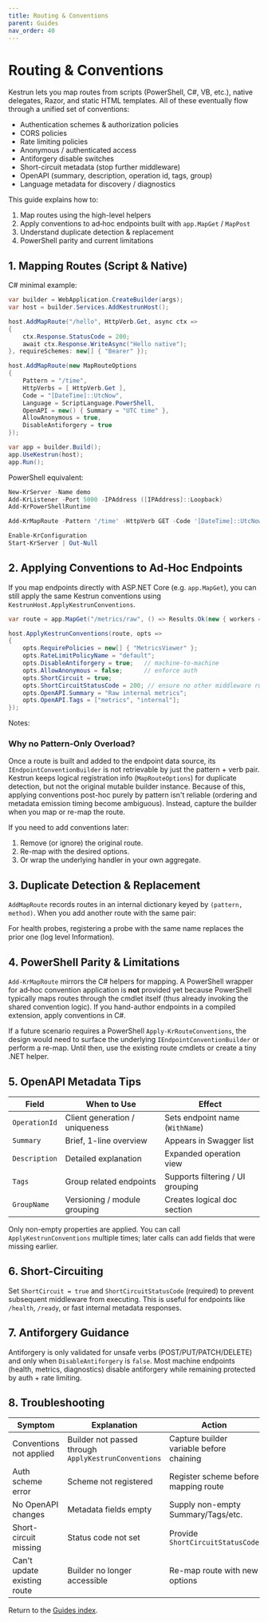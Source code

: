 ```yaml
---
title: Routing & Conventions
parent: Guides
nav_order: 40
---
```


# Routing & Conventions

Kestrun lets you map routes from scripts (PowerShell, C#, VB, etc.), native delegates, Razor, and
static HTML templates. All of these eventually flow through a unified set of conventions:

- Authentication schemes & authorization policies
- CORS policies
- Rate limiting policies
- Anonymous / authenticated access
- Antiforgery disable switches
- Short-circuit metadata (stop further middleware)
- OpenAPI (summary, description, operation id, tags, group)
- Language metadata for discovery / diagnostics

This guide explains how to:

1. Map routes using the high-level helpers
2. Apply conventions to ad‑hoc endpoints built with `app.MapGet` / `MapPost`
3. Understand duplicate detection & replacement
4. PowerShell parity and current limitations

## 1. Mapping Routes (Script & Native)

C# minimal example:

```csharp
var builder = WebApplication.CreateBuilder(args);
var host = builder.Services.AddKestrunHost();

host.AddMapRoute("/hello", HttpVerb.Get, async ctx =>
{
    ctx.Response.StatusCode = 200;
    await ctx.Response.WriteAsync("Hello native");
}, requireSchemes: new[] { "Bearer" });

host.AddMapRoute(new MapRouteOptions
{
    Pattern = "/time",
    HttpVerbs = [ HttpVerb.Get ],
    Code = "[DateTime]::UtcNow",
    Language = ScriptLanguage.PowerShell,
    OpenAPI = new() { Summary = "UTC time" },
    AllowAnonymous = true,
    DisableAntiforgery = true
});

var app = builder.Build();
app.UseKestrun(host);
app.Run();
```

PowerShell equivalent:

```powershell
New-KrServer -Name demo
Add-KrListener -Port 5000 -IPAddress ([IPAddress]::Loopback)
Add-KrPowerShellRuntime

Add-KrMapRoute -Pattern '/time' -HttpVerb GET -Code '[DateTime]::UtcNow' -OpenApiSummary 'UTC time' -AllowAnonymous -DisableAntiforgery

Enable-KrConfiguration
Start-KrServer | Out-Null
```

## 2. Applying Conventions to Ad‑Hoc Endpoints

If you map endpoints directly with ASP.NET Core (e.g. `app.MapGet`), you can still apply the same
Kestrun conventions using `KestrunHost.ApplyKestrunConventions`.

```csharp
var route = app.MapGet("/metrics/raw", () => Results.Ok(new { workers = 7, queue = 12 }));

host.ApplyKestrunConventions(route, opts =>
{
    opts.RequirePolicies = new[] { "MetricsViewer" };
    opts.RateLimitPolicyName = "default";
    opts.DisableAntiforgery = true;   // machine-to-machine
    opts.AllowAnonymous = false;      // enforce auth
    opts.ShortCircuit = true;
    opts.ShortCircuitStatusCode = 200; // ensure no other middleware runs
    opts.OpenAPI.Summary = "Raw internal metrics";
    opts.OpenAPI.Tags = ["metrics", "internal"];
});
```

Notes:

### Why no Pattern-Only Overload?

Once a route is built and added to the endpoint data source, its `IEndpointConventionBuilder` is not retrievable
by just the pattern + verb pair. Kestrun keeps logical registration info (`MapRouteOptions`) for duplicate detection,
but not the original mutable builder instance. Because of this, applying conventions post-hoc purely by pattern isn't
reliable (ordering and metadata emission timing become ambiguous). Instead, capture the builder when you map or re-map the route.

If you need to add conventions later:

1. Remove (or ignore) the original route.
2. Re-map with the desired options.
3. Or wrap the underlying handler in your own aggregate.

## 3. Duplicate Detection & Replacement

`AddMapRoute` records routes in an internal dictionary keyed by `(pattern, method)`. When you add another route with the
same pair:

For health probes, registering a probe with the same name replaces the prior one (log level Information).

## 4. PowerShell Parity & Limitations

`Add-KrMapRoute` mirrors the C# helpers for mapping. A PowerShell wrapper for ad‑hoc convention application is **not** provided yet
because PowerShell typically maps routes through the cmdlet itself (thus already invoking the shared convention logic). If you
hand-author endpoints in a compiled extension, apply conventions in C#.

If a future scenario requires a PowerShell `Apply-KrRouteConventions`, the design would need to surface the underlying
`IEndpointConventionBuilder` or perform a re-map. Until then, use the existing route cmdlets or create a tiny .NET helper.

## 5. OpenAPI Metadata Tips

| Field | When to Use | Effect |
|-------|-------------|--------|
| `OperationId` | Client generation / uniqueness | Sets endpoint name (`WithName`) |
| `Summary` | Brief, 1-line overview | Appears in Swagger list |
| `Description` | Detailed explanation | Expanded operation view |
| `Tags` | Group related endpoints | Supports filtering / UI grouping |
| `GroupName` | Versioning / module grouping | Creates logical doc section |

Only non-empty properties are applied. You can call `ApplyKestrunConventions` multiple times; later calls can add fields that were missing earlier.

## 6. Short-Circuiting

Set `ShortCircuit = true` and `ShortCircuitStatusCode` (required) to prevent subsequent middleware from executing.
This is useful for endpoints like `/health`, `/ready`, or fast internal metadata responses.

## 7. Antiforgery Guidance

Antiforgery is only validated for unsafe verbs (POST/PUT/PATCH/DELETE) and only when `DisableAntiforgery` is `false`.
Most machine endpoints (health, metrics, diagnostics) disable antiforgery while remaining protected by auth + rate limiting.

## 8. Troubleshooting

| Symptom | Explanation | Action |
|---------|-------------|--------|
| Conventions not applied | Builder not passed through `ApplyKestrunConventions` | Capture builder variable before chaining |
| Auth scheme error | Scheme not registered | Register scheme before mapping route |
| No OpenAPI changes | Metadata fields empty | Supply non-empty Summary/Tags/etc. |
| Short-circuit missing | Status code not set | Provide `ShortCircuitStatusCode` |
| Can't update existing route | Builder no longer accessible | Re-map route with new options |

Return to the [Guides index](./index).
